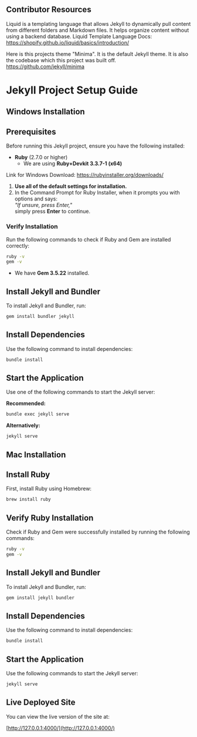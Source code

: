 ## Contributor Resources 

Liquid is a templating language that allows Jekyll to dynamically pull content from different folders and Markdown files. It helps organize content without using a backend database.
Liquid Template Language Docs:
https://shopify.github.io/liquid/basics/introduction/


Here is this projects theme "Minima". It is the default Jekyll theme.
It is also the codebase which this project was built off. 
https://github.com/jekyll/minima

# Jekyll Project Setup Guide

## Windows Installation

## Prerequisites
Before running this Jekyll project, ensure you have the following installed:

- **Ruby** (2.7.0 or higher)
  - We are using **Ruby+Devkit 3.3.7-1 (x64)**

Link for Windows Download: https://rubyinstaller.org/downloads/

1. **Use all of the default settings for installation.**  
2. In the Command Prompt for Ruby Installer, when it prompts you with options and says:  
   _"If unsure, press Enter,"_  
   simply press **Enter** to continue.

### Verify Installation
Run the following commands to check if Ruby and Gem are installed correctly:

```sh
ruby -v
gem -v
```

- We have **Gem 3.5.22** installed.

## Install Jekyll and Bundler
To install Jekyll and Bundler, run:

```sh
gem install bundler jekyll
```

## Install Dependencies
Use the following command to install dependencies:
```sh
bundle install
```

## Start the Application
Use one of the following commands to start the Jekyll server:

**Recommended:**
```sh
bundle exec jekyll serve
```  
**Alternatively:**
```sh
jekyll serve
```

## Mac Installation

## Install Ruby
First, install Ruby using Homebrew:

```bash
brew install ruby
```

## Verify Ruby Installation
Check if Ruby and Gem were successfully installed by running the following commands:

```bash
ruby -v
gem -v
```

## Install Jekyll and Bundler
To install Jekyll and Bundler, run:

```bash
gem install jekyll bundler
```

## Install Dependencies
Use the following command to install dependencies:
```bash
bundle install
```

## Start the Application
Use the following commands to start the Jekyll server:
```bash
jekyll serve
```

## Live Deployed Site

You can view the live version of the site at:

[http://127.0.0.1:4000/](http://127.0.0.1:4000/)